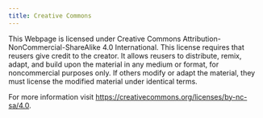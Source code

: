 ```yaml
---
title: Creative Commons
---
```


This Webpage is licensed under Creative Commons Attribution-NonCommercial-ShareAlike 4.0 International. This license requires that reusers give credit to the creator. It allows reusers to distribute, remix, adapt, and build upon the material in any medium or format, for noncommercial purposes only. If others modify or adapt the material, they must license the modified material under identical terms.

For more information visit <https://creativecommons.org/licenses/by-nc-sa/4.0>.
